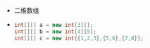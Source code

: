 - 二维数组
- ```java
  int[][] a = new int[3][];
  int[][] b = new int[4][5];
  int[][] c = new int{{1,2,3},{5,6},{7,8}};
  ```